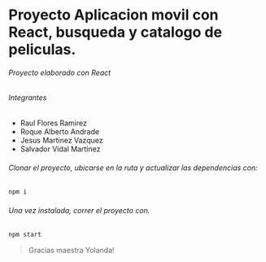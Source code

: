 # Proyecto Aplicacion movil con React, busqueda y catalogo de peliculas.
###### Proyecto elaborado con React
###### Integrantes
- Raul Flores Ramirez<br/>
- Roque Alberto Andrade<br/>
- Jesus Martinez Vazquez<br/>
- Salvador Vidal Martinez

###### Clonar el proyecto, ubicarse en la ruta y actualizar las dependencias con:

```bash
npm i
```
###### Una vez instalada, correr el proyecto con.

```bash
npm start
```





> Gracias maestra Yolanda!
